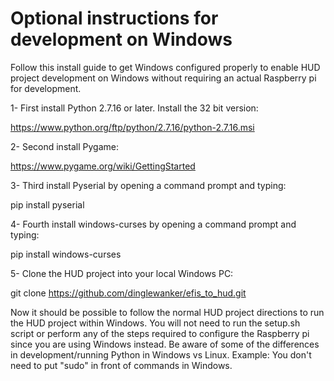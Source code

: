 # Optional instructions for development on Windows

Follow this install guide to get Windows configured properly to enable HUD project development on Windows without requiring an actual Raspberry pi for development.

1- First install Python 2.7.16 or later.  Install the 32 bit version: 
  
  https://www.python.org/ftp/python/2.7.16/python-2.7.16.msi

2- Second install Pygame:
  
  https://www.pygame.org/wiki/GettingStarted

3- Third install Pyserial by opening a command prompt and typing: 
  
  pip install pyserial

4- Fourth install windows-curses by opening a command prompt and typing:

  pip install windows-curses

5- Clone the HUD project into your local Windows PC:

  git clone https://github.com/dinglewanker/efis_to_hud.git
  
Now it should be possible to follow the normal HUD project directions to run the HUD project within Windows.  You will not need to run the setup.sh script or perform any of the steps required to configure the Raspberry pi since you are using Windows instead.  Be aware of some of the differences in development/running Python in Windows vs Linux.  Example: You don't need to put "sudo" in front of commands in Windows.


